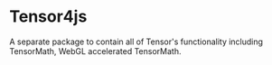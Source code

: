 # Tensor4js

A separate package to contain all of Tensor's functionality including 
TensorMath, WebGL accelerated TensorMath.